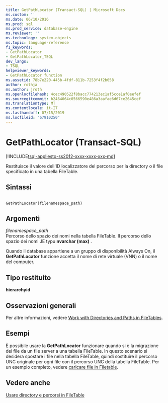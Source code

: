 ```yaml
---
title: GetPathLocator (Transact-SQL) | Microsoft Docs
ms.custom: ''
ms.date: 06/10/2016
ms.prod: sql
ms.prod_service: database-engine
ms.reviewer: ''
ms.technology: system-objects
ms.topic: language-reference
f1_keywords:
- GetPathLocator
- GetPathLocator_TSQL
dev_langs:
- TSQL
helpviewer_keywords:
- GetPathLocator function
ms.assetid: 78b7e220-445b-4fdf-811b-7253f4f2b058
author: rothja
ms.author: jroth
ms.openlocfilehash: 4cec490522f8bacc774213ec1af5cce1af0eefef
ms.sourcegitcommit: b2464064c0566590e486a3aafae6d67ce2645cef
ms.translationtype: MT
ms.contentlocale: it-IT
ms.lasthandoff: 07/15/2019
ms.locfileid: "67910250"
---
```

# <a name="getpathlocator-transact-sql"></a>GetPathLocator (Transact-SQL)
[!INCLUDE[tsql-appliesto-ss2012-xxxx-xxxx-xxx-md](../../includes/tsql-appliesto-ss2012-xxxx-xxxx-xxx-md.md)]

  Restituisce il valore dell'ID localizzatore del percorso per la directory o il file specificato in una tabella FileTable.  
  
## <a name="syntax"></a>Sintassi  
  
```  
  
GetPathLocator(filenamespace_path)  
```  
  
## <a name="arguments"></a>Argomenti  
 *filenamespace_path*  
 Percorso dello spazio dei nomi nella tabella FileTable. Il percorso dello spazio dei nomi JE typu **nvarchar (max)** .  
  
 Quando il database appartiene a un gruppo di disponibilità Always On, il **GetPathLocator** funzione accetta il nome di rete virtuale (VNN) o il nome del computer.  
  
## <a name="return-type"></a>Tipo restituito  
 **hierarchyid**  
  
## <a name="general-remarks"></a>Osservazioni generali  
 Per altre informazioni, vedere [Work with Directories and Paths in FileTables](../../relational-databases/blob/work-with-directories-and-paths-in-filetables.md).  
  
## <a name="examples"></a>Esempi  
 È possibile usare la **GetPathLocator** funzionare quando si è la migrazione dei file da un file server a una tabella FileTable. In questo scenario si desidera spostare i file nella tabella FileTable, quindi sostituire il percorso UNC originale per ogni file con il percorso UNC della tabella FileTable. Per un esempio completo, vedere [caricare file in Filetable](../../relational-databases/blob/load-files-into-filetables.md).  
  
## <a name="see-also"></a>Vedere anche  
 [Usare directory e percorsi in FileTable](../../relational-databases/blob/work-with-directories-and-paths-in-filetables.md)  
  
  
